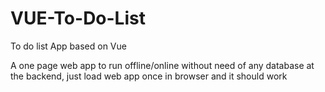 # VUE-To-Do-List
To do list App based on Vue

A one page web app to run offline/online without need of any database at the backend, just load web app once in browser and it should work
